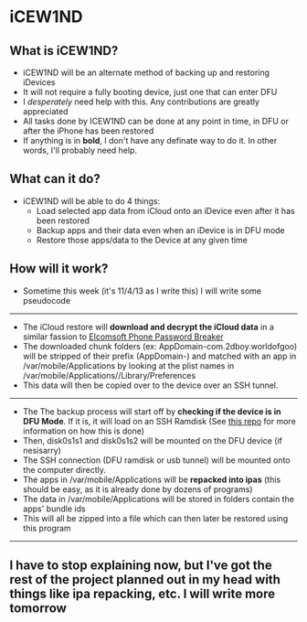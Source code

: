 iCEW1ND
=======

What is iCEW1ND?
----------------

+ iCEW1ND will be an alternate method of backing up and restoring iDevices
+ It will not require a fully booting device, just one that can enter DFU
+ I _desperately_ need help with this. Any contributions are greatly appreciated
+ All tasks done by ICEW1ND can be done at any point in time, in DFU or after the iPhone has been restored
+ If anything is in __bold__, I don't have any definate way to do it. In other words, I'll probably need help.

What can it do?
---------------

+ iCEW1ND will be able to do 4 things:
  + Load selected app data from iCloud onto an iDevice even after it has been restored
  + Backup apps and their data even when an iDevice is in DFU mode
  + Restore those apps/data to the Device at any given time

How will it work?
-----------------

+ Sometime this week (it's 11/4/13 as I write this) I will write some pseudocode

_______
+ The iCloud restore will __download and decrypt the iCloud data__ in a similar fassion to [Elcomsoft Phone Password Breaker](http://www.elcomsoft.com/eppb.html)
+ The downloaded chunk folders (ex: AppDomain-com.2dboy.worldofgoo) will be stripped of their prefix (AppDomain-) and matched with an app in /var/mobile/Applications by looking at the plist names in /var/mobile/Applications/<UID>/Library/Preferences
+ This data will then be copied over to the device over an SSH tunnel.
_______ 
+ The The backup process will start off by __checking if the device is in DFU Mode__. If it is, it will load on an SSH Ramdisk (See [this repo](https://github.com/msftguy/ssh-rd) for more information on how this is done)
+ Then, disk0s1s1 and disk0s1s2 will be mounted on the DFU device (if nesisarry)
+ The SSH connection (DFU ramdisk or usb tunnel) will be mounted onto the computer directly.
+ The apps in /var/mobile/Applications will be __repacked into ipas__ (this should be easy, as it is already done by dozens of programs)
+ The data in /var/mobile/Applications will be stored in folders contain the apps' bundle ids
+ This will all be zipped into a file which can then later be restored using this program

_______
I have to stop explaining now, but I've got the rest of the project planned out in my head with things like ipa repacking, etc. I will write more tomorrow
----------------------------------------------------------------------------------------------------------------------------------------------------------
